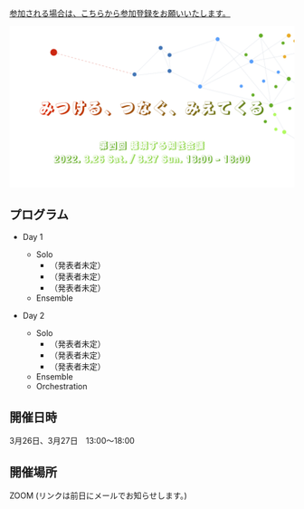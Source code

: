 [参加される場合は、こちらから参加登録をお願いいたします。](https://forms.gle/Sdy53h5LUSWp9ftr5)

![flier4 140%](figs/flier4.png)


## プログラム

* Day 1
    * Solo
        * （発表者未定）
        * （発表者未定）
        * （発表者未定）
    * Ensemble

* Day 2
    * Solo
        * （発表者未定）
        * （発表者未定）
        * （発表者未定）
    * Ensemble
    * Orchestration


## 開催日時

3月26日、3月27日　13:00〜18:00

## 開催場所

ZOOM (リンクは前日にメールでお知らせします。)

